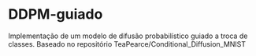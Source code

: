 # DDPM-guiado
Implementação de um modelo de difusão probabilístico guiado a troca de classes. Baseado no repositório TeaPearce/Conditional_Diffusion_MNIST
